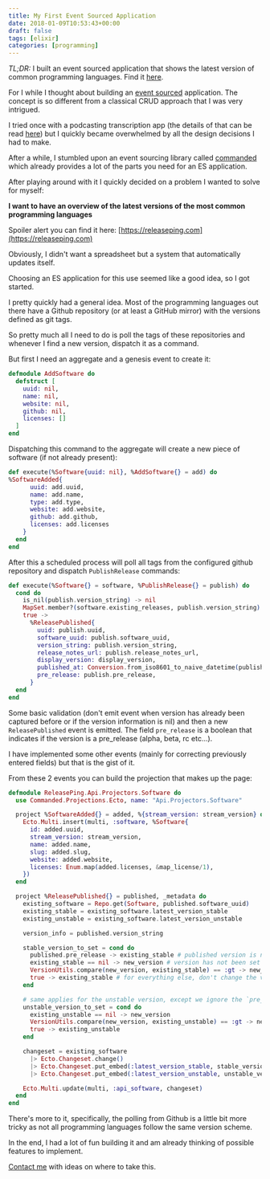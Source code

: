```yaml
---
title: My First Event Sourced Application
date: 2018-01-09T10:53:43+00:00
draft: false
tags: [elixir]
categories: [programming]
---
```


*TL;DR:* I built an event sourced application that shows the latest version of common programming languages. Find it [here](https://releaseping.com).

For I while I thought about building an [event sourced](https://martinfowler.com/eaaDev/EventSourcing.html) application. The concept is so different from a classical CRUD approach that I was very intrigued.

I tried once with a podcasting transcription app (the details of that can be read [here](__GHOST_URL__/how-playing-around-with-experimental-technologies-landed-me-a-6-month-freelance-gig/)) but I quickly became overwhelmed by all the design decisions I had to make.

After a while, I stumbled upon an event sourcing library called [commanded](https://github.com/commanded/commanded) which already provides a lot of the parts you need for an ES application.

After playing around with it I quickly decided on a problem I wanted to solve for myself:

**I want to have an overview of the latest versions of the most common programming languages**

Spoiler alert you can find it here: [https://releaseping.com](https://releaseping.com)

Obviously, I didn't want a spreadsheet but a system that automatically updates itself.

Choosing an ES application for this use seemed like a good idea, so I got started.

I pretty quickly had a general idea. Most of the programming languages out there have a Github repository (or at least a GitHub mirror) with the versions defined as git tags.

So pretty much all I need to do is poll the tags of these repositories and whenever I find a new version, dispatch it as a command.

But first I need an aggregate and a genesis event to create it:

```elixir
defmodule AddSoftware do
  defstruct [
    uuid: nil,
    name: nil,
    website: nil,
    github: nil,
    licenses: []
  ]
end
```


Dispatching this command to the aggregate will create a new piece of software (if not already present):

```elixir
def execute(%Software{uuid: nil}, %AddSoftware{} = add) do
%SoftwareAdded{
      uuid: add.uuid,
      name: add.name,
      type: add.type,
      website: add.website,
      github: add.github,
      licenses: add.licenses
    }
  end
end
```


After this a scheduled process will poll all tags from the configured github repository and dispatch `PublishRelease` commands:

```elixir
def execute(%Software{} = software, %PublishRelease{} = publish) do
  cond do
    is_nil(publish.version_string) -> nil
    MapSet.member?(software.existing_releases, publish.version_string) -> nil
    true ->
      %ReleasePublished{
        uuid: publish.uuid,
        software_uuid: publish.software_uuid,
        version_string: publish.version_string,
        release_notes_url: publish.release_notes_url,
        display_version: display_version,
        published_at: Conversion.from_iso8601_to_naive_datetime(publish.published_at),
        pre_release: publish.pre_release,
      }
  end
end
```


Some basic validation (don't emit event when version has already been captured before or if the version information is nil) and then a new `ReleasePublished` event is emitted. The field `pre_release` is a boolean that indicates if the version is a pre_release (alpha, beta, rc etc...).

I have implemented some other events (mainly for correcting previously entered fields) but that is the gist of it.

From these 2 events you can build the projection that makes up the page:

```elixir
defmodule ReleasePing.Api.Projectors.Software do
  use Commanded.Projections.Ecto, name: "Api.Projectors.Software"

  project %SoftwareAdded{} = added, %{stream_version: stream_version} do
    Ecto.Multi.insert(multi, :software, %Software{
      id: added.uuid,
      stream_version: stream_version,
      name: added.name,
      slug: added.slug,
      website: added.website,
      licenses: Enum.map(added.licenses, &map_license/1),
    })
  end

  project %ReleasePublished{} = published, _metadata do
    existing_software = Repo.get(Software, published.software_uuid)
    existing_stable = existing_software.latest_version_stable
    existing_unstable = existing_software.latest_version_unstable

    version_info = published.version_string

    stable_version_to_set = cond do
      published.pre_release -> existing_stable # published version is not a pre release? no change here
      existing_stable == nil -> new_version # version has not been set before? latest version will be changed
      VersionUtils.compare(new_version, existing_stable) == :gt -> new_version  # version is newer? latest version will be changed
      true -> existing_stable # for everything else, don't change the version
    end

    # same applies for the unstable version, except we ignore the `pre_release` flag
    unstable_version_to_set = cond do
      existing_unstable == nil -> new_version
      VersionUtils.compare(new_version, existing_unstable) == :gt -> new_version
      true -> existing_unstable
    end

    changeset = existing_software
      |> Ecto.Changeset.change()
      |> Ecto.Changeset.put_embed(:latest_version_stable, stable_version_to_set)
      |> Ecto.Changeset.put_embed(:latest_version_unstable, unstable_version_to_set)

    Ecto.Multi.update(multi, :api_software, changeset)
  end
end
```

There's more to it, specifically, the polling from Github is a little bit more tricky as not all programming languages follow the same version scheme.

In the end, I had a lot of fun building it and am already thinking of possible features to implement.

[Contact me](https://twitter.com/leifg) with ideas on where to take this.
